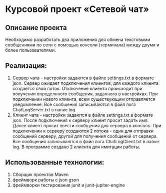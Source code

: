 # Курсовой проект «Сетевой чат»

## Описание проекта
Необходимо разработать два приложения для обмена текстовыми сообщениями по сети с помощью консоли (терминала) между двумя и более пользователями.

## Реализация:
<ol>
    <li>Сервер чата - настройки задаются в файле settings.txt в формате json. Сервер ожидает подключения клиентов, для каждого клиента создается свой поток. Отключение клиента происходит при получении определнного сообщения, заданного в настройках. При подключении нового клиента, всем существующим отправляется уведомление. Все сообщения записываются в файл лога ChatLogServer.txt в папке log</li>
    <li>Клиент чата - настройки задаются в файле settings.txt в формате json. После подключения к серверу клиент просит задать имя. Далее клиент просит ввести сообщения для сервера в консоль. При подключении к серверу создаются 2 потока - один для отправки сообщений серверу, другой для получения сообщений от сервера. Все сообщения записываются в файл лога ChatLogClient.txt в папке log. В программе создано 2 клиента для имитации работы.</li>
</ol>

## Использованные технологии:
<ol>
    <li>Сборщик проектов Maven</li>
    <li>фреймворк работы с json gson</li>
    <li>фреймворки тестирования junit и junit-jupiter-engine</li>	
</ol>
